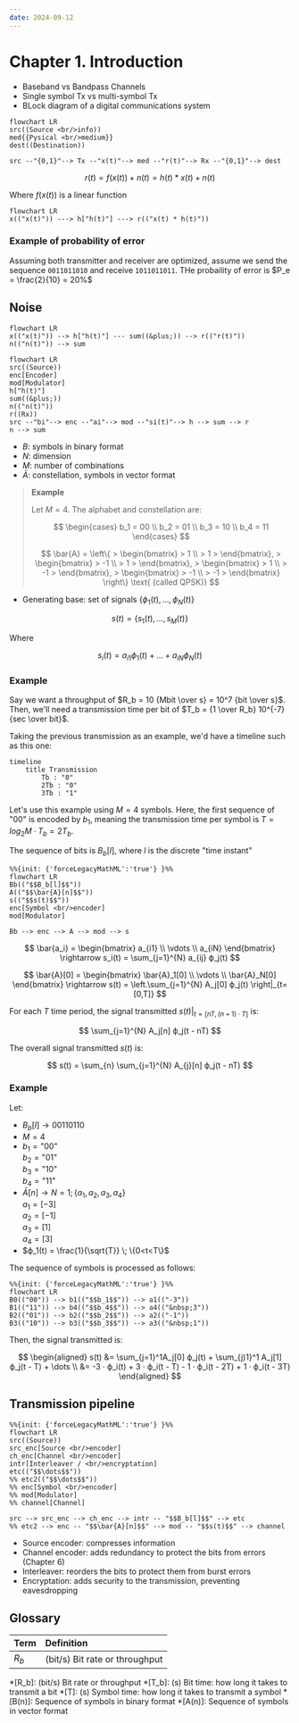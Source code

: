 ```yaml
---
date: 2024-09-12
---
```


# Chapter 1. Introduction

* Baseband vs Bandpass Channels
* Single symbol Tx vs multi-symbol Tx
* BLock diagram of a digital communications system

```mermaid
flowchart LR
src((Source <br/>info))
med{{Pysical <br/>medium}}
dest((Destination))

src --"{0,1}"--> Tx --"x(t)"--> med --"r(t)"--> Rx --"{0,1}"--> dest
```

$$
r(t) = f(x(t)) + n(t) = h(t) * x(t) + n(t)
$$

Where $f(x(t))$ is a linear function

```mermaid
flowchart LR
x(("x(t)")) ---> h["h(t)"] ---> r(("x(t) * h(t)"))
```

### Example of probability of error

Assuming both transmitter and receiver are optimized, assume we send the sequence `0011011010` and receive `1011011011`. THe probaility of error is $P_e = \frac{2}{10} = 20%$

## Noise

```mermaid
flowchart LR
x(("x(t)")) --> h["h(t)"] --- sum((&plus;)) --> r(("r(t)"))
n(("n(t)")) --> sum
```

<!-- ```mermaid
xychart-beta
line [0, 0, 0, 1, 1, 1, 1, 0, 0, 0]
```
-->

```mermaid
flowchart LR
src((Source))
enc[Encoder]
mod[Modulator]
h["h(t)"]
sum((&plus;))
n(("n(t)"))
r((Rx))
src --"bi"--> enc --"ai"--> mod --"si(t)"--> h --> sum --> r
n --> sum
```

* $B$: symbols in binary format
* $N$: dimension
* $M$: number of combinations
* $\bar{A}$: constellation, symbols in vector format

> **Example**
> 
> Let $M=4$. The alphabet and constellation are:
> 
> $$
> \begin{cases}
> b_1 = 00 \\
> b_2 = 01 \\
> b_3 = 10 \\
> b_4 = 11
> \end{cases}
> $$
> 
> $$
> \bar{A} = \left\{
    > \begin{bmatrix}
        > 1 \\
        > 1
    > \end{bmatrix},
    > \begin{bmatrix}
        > -1 \\
        > 1
    > \end{bmatrix},
    > \begin{bmatrix}
        > 1 \\
        > -1
    > \end{bmatrix},
    > \begin{bmatrix}
        > -1 \\
        > -1
    > \end{bmatrix}
> \right\}
> \text{ (called QPSK)}
> $$

* Generating base: set of signals $\{ϕ_1(t), …, ϕ_N(t)\}$

$$
s(t) = \{s_1(t), …, s_M(t)\}
$$

Where

$$
s_i(t) = a_{i1} ϕ_1(t) + … + a_{iN} ϕ_N(t)
$$

### Example

Say we want a throughput of $R_b = 10 {Mbit \over s} = 10^7 {bit \over s}$. Then, we'll need a
transmission time per bit of $T_b = {1 \over R_b} 10^{-7} {sec \over bit}$.

Taking the previous transmission as an example, we'd have a timeline such as this one:

```mermaid
timeline
    title Transmission
        Tb : "0"
        2Tb : "0"
        3Tb : "1"
```

Let's use this example using $M=4 \text{ symbols}$. Here, the first sequence of "00" is encoded by
$b_1$, meaning the transmission time per symbol is $T = log_2M · T_b = 2T_b$.

The sequence of bits is $B_b[l]$, where $l$ is the discrete "time instant"

```mermaid
%%{init: {'forceLegacyMathML':'true'} }%%
flowchart LR
Bb(("$$B_b[l]$$"))
A(("$$\bar{A}[n]$$"))
s(("$$s(t)$$"))
enc[Symbol <br/>encoder]
mod[Modulator]

Bb --> enc --> A --> mod --> s
```

$$
\bar{a_i} = \begin{bmatrix}
    a_{i1} \\
    \vdots \\
    a_{iN}
\end{bmatrix} \rightarrow s_i(t) = \sum_{j=1}^{N} a_{ij} ϕ_j(t)
$$

$$
\bar{A}[0] = \begin{bmatrix}
    \bar{A}_1[0] \\
    \vdots \\
    \bar{A}_N[0]
\end{bmatrix} \rightarrow s(t) = \left.\sum_{j=1}^{N} A_j[0] ϕ_j(t) \right|_{t=[0,T]}
$$

For each $T$ time period, the signal transmitted $\left.s(t)\right|_{t=[nT,(n+1)·T]}$ is:

$$
\sum_{j=1}^{N} A_j[n] ϕ_j(t - nT)
$$

The overall signal transmitted $s(t)$ is:

$$
s(t) = \sum_{n} \sum_{j=1}^{N} A_{j}[n] ϕ_j(t - nT)
$$

### Example

Let:

* $B_b[l] → 00110110$
* $M=4$
* $b_1 = \text{"00"}$  
  $b_2 = \text{"01"}$  
  $b_3 = \text{"10"}$  
  $b_4 = \text{"11"}$
* $\bar{A}[n] → N=1; \{a_1, a_2, a_3, a_4\}$  
  $a_1 = [-3]$  
  $a_2 = [-1]$  
  $a_3 = [1]$  
  $a_4 = [3]$
* $ϕ_1(t) = \frac{1}{\sqrt{T}} \; \{0<t<T\}$

The sequence of symbols is processed as follows:

```mermaid
%%{init: {'forceLegacyMathML':'true'} }%%
flowchart LR
B0(("00")) --> b1(("$$b_1$$")) --> a1(("-3"))
B1(("11")) --> b4(("$$b_4$$")) --> a4(("&nbsp;3"))
B2(("01")) --> b2(("$$b_2$$")) --> a2(("-1"))
B3(("10")) --> b3(("$$b_3$$")) --> a3(("&nbsp;1"))
```

Then, the signal transmitted is:

$$
\begin{aligned}
s(t) &= \sum_{j=1}^1A_j[0] ϕ_j(t) + \sum_{j)1}^1 A_j[1] ϕ_j(t - T) + \dots \\
&= -3 · ϕ_i(t) + 3 · ϕ_i(t - T) - 1 · ϕ_i(t - 2T) + 1 · ϕ_i(t - 3T)
\end{aligned}
$$

## Transmission pipeline

```mermaid
%%{init: {'forceLegacyMathML':'true'} }%%
flowchart LR
src((Source))
src_enc[Source <br/>encoder]
ch_enc[Channel <br/>encoder]
intr[Interleaver / <br/>encryptation]
etc(("$$\dots$$"))
%% etc2(("$$\dots$$"))
%% enc[Symbol <br/>encoder]
%% mod[Modulator]
%% channel[Channel]

src --> src_enc --> ch_enc --> intr -- "$$B_b[l]$$" --> etc
%% etc2 --> enc -- "$$\bar{A}[n]$$" --> mod -- "$$s(t)$$" --> channel
```

* Source encoder: compresses information
* Channel encoder: adds redundancy to protect the bits from errors (Chapter 6)
* Interleaver: reorders the bits to protect them from burst errors
* Encryptation: adds security to the transmission, preventing eavesdropping

## Glossary

| Term | Definition |
| :--- | :--------- |
| $R_b$ | (bit/s) Bit rate or throughput |

*[R_b]: (bit/s) Bit rate or throughput
*[T_b]: (s) Bit time: how long it takes to transmit a bit
*[T]: (s) Symbol time: how long it takes to transmit a symbol
*[B(n)]: Sequence of symbols in binary format
*[A(n)]: Sequence of symbols in vector format
